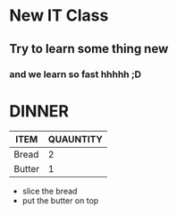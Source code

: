 #   New IT Class
## Try to learn some thing new
### and  we learn so fast hhhhh ;D

# DINNER

 ITEM  |  QUAUNTITY
  -----| --------- 
 Bread  |   2
 Butter  | 1
 
 - slice the bread
 - put the butter on top